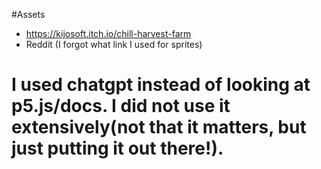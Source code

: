 #Assets
- https://kijosoft.itch.io/chill-harvest-farm
- Reddit (I forgot what link I used for sprites)

# I used chatgpt instead of looking at p5.js/docs. I did not use it extensively(not that it matters, but just putting it out there!).
